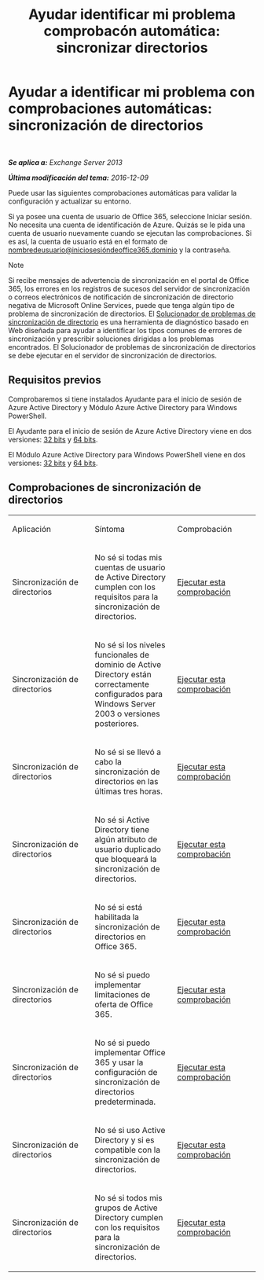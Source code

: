 ﻿---
title: 'Ayudar identificar mi problema comprobacón automática: sincronizar directorios'
TOCTitle: 'Ayudar a identificar mi problema con comprobaciones automáticas: sincronización de directorios'
ms:assetid: e6ea900a-c382-444c-a8ce-54d392bfeca3
ms:mtpsurl: https://technet.microsoft.com/es-es/library/Dn793977(v=EXCHG.150)
ms:contentKeyID: 62633070
ms.date: 05/22/2018
mtps_version: v=EXCHG.150
ms.translationtype: MT
---

# Ayudar a identificar mi problema con comprobaciones automáticas: sincronización de directorios

 

_**Se aplica a:** Exchange Server 2013_

_**Última modificación del tema:** 2016-12-09_

Puede usar las siguientes comprobaciones automáticas para validar la configuración y actualizar su entorno.

Si ya posee una cuenta de usuario de Office 365, seleccione Iniciar sesión. No necesita una cuenta de identificación de Azure. Quizás se le pida una cuenta de usuario nuevamente cuando se ejecutan las comprobaciones. Si es así, la cuenta de usuario está en el formato de nombredeusuario@iniciosesióndeoffice365.dominio y la contraseña.


> [!NOTE]
> Si recibe mensajes de advertencia de sincronización en el portal de Office 365, los errores en los registros de sucesos del servidor de sincronización o correos electrónicos de notificación de sincronización de directorio negativa de Microsoft Online Services, puede que tenga algún tipo de problema de sincronización de directorios. El <A href="https://aka.ms/dsup">Solucionador de problemas de sincronización de directorio</A> es una herramienta de diagnóstico basado en Web diseñada para ayudar a identificar los tipos comunes de errores de sincronización y prescribir soluciones dirigidas a los problemas encontrados. El Solucionador de problemas de sincronización de directorios se debe ejecutar en el servidor de sincronización de directorios.



## Requisitos previos

Comprobaremos si tiene instalados Ayudante para el inicio de sesión de Azure Active Directory y Módulo Azure Active Directory para Windows PowerShell.

El Ayudante para el inicio de sesión de Azure Active Directory viene en dos versiones: [32 bits](https://go.microsoft.com/fwlink/?linkid=286261) y [64 bits](https://go.microsoft.com/fwlink/?linkid=286262).

El Módulo Azure Active Directory para Windows PowerShell viene en dos versiones: [32 bits](https://go.microsoft.com/fwlink/?linkid=286258) y [64 bits](https://go.microsoft.com/fwlink/?linkid=286259).

## Comprobaciones de sincronización de directorios


<table>
<colgroup>
<col style="width: 33%" />
<col style="width: 33%" />
<col style="width: 33%" />
</colgroup>
<tbody>
<tr class="odd">
<td><p>Aplicación</p></td>
<td><p>Síntoma</p></td>
<td><p>Comprobación</p></td>
</tr>
<tr class="even">
<td><p>Sincronización de directorios</p></td>
<td><p>No sé si todas mis cuentas de usuario de Active Directory cumplen con los requisitos para la sincronización de directorios.</p></td>
<td><p><a href="https://go.microsoft.com/?linkid=9834884">Ejecutar esta comprobación</a></p></td>
</tr>
<tr class="odd">
<td><p>Sincronización de directorios</p></td>
<td><p>No sé si los niveles funcionales de dominio de Active Directory están correctamente configurados para Windows Server 2003 o versiones posteriores.</p></td>
<td><p><a href="https://go.microsoft.com/?linkid=9834876">Ejecutar esta comprobación</a></p></td>
</tr>
<tr class="even">
<td><p>Sincronización de directorios</p></td>
<td><p>No sé si se llevó a cabo la sincronización de directorios en las últimas tres horas.</p></td>
<td><p><a href="https://go.microsoft.com/?linkid=9834887">Ejecutar esta comprobación</a></p></td>
</tr>
<tr class="odd">
<td><p>Sincronización de directorios</p></td>
<td><p>No sé si Active Directory tiene algún atributo de usuario duplicado que bloqueará la sincronización de directorios.</p></td>
<td><p><a href="https://go.microsoft.com/?linkid=9834883">Ejecutar esta comprobación</a></p></td>
</tr>
<tr class="even">
<td><p>Sincronización de directorios</p></td>
<td><p>No sé si está habilitada la sincronización de directorios en Office 365.</p></td>
<td><p><a href="https://go.microsoft.com/?linkid=9834887">Ejecutar esta comprobación</a></p></td>
</tr>
<tr class="odd">
<td><p>Sincronización de directorios</p></td>
<td><p>No sé si puedo implementar limitaciones de oferta de Office 365.</p></td>
<td><p><a href="https://go.microsoft.com/?linkid=9834920">Ejecutar esta comprobación</a></p></td>
</tr>
<tr class="even">
<td><p>Sincronización de directorios</p></td>
<td><p>No sé si puedo implementar Office 365 y usar la configuración de sincronización de directorios predeterminada.</p></td>
<td><p><a href="https://go.microsoft.com/?linkid=9834876">Ejecutar esta comprobación</a></p></td>
</tr>
<tr class="odd">
<td><p>Sincronización de directorios</p></td>
<td><p>No sé si uso Active Directory y si es compatible con la sincronización de directorios.</p></td>
<td><p><a href="https://go.microsoft.com/?linkid=9834886">Ejecutar esta comprobación</a></p></td>
</tr>
<tr class="even">
<td><p>Sincronización de directorios</p></td>
<td><p>No sé si todos mis grupos de Active Directory cumplen con los requisitos para la sincronización de directorios.</p></td>
<td><p><a href="https://go.microsoft.com/?linkid=9834913">Ejecutar esta comprobación</a></p></td>
</tr>
</tbody>
</table>

